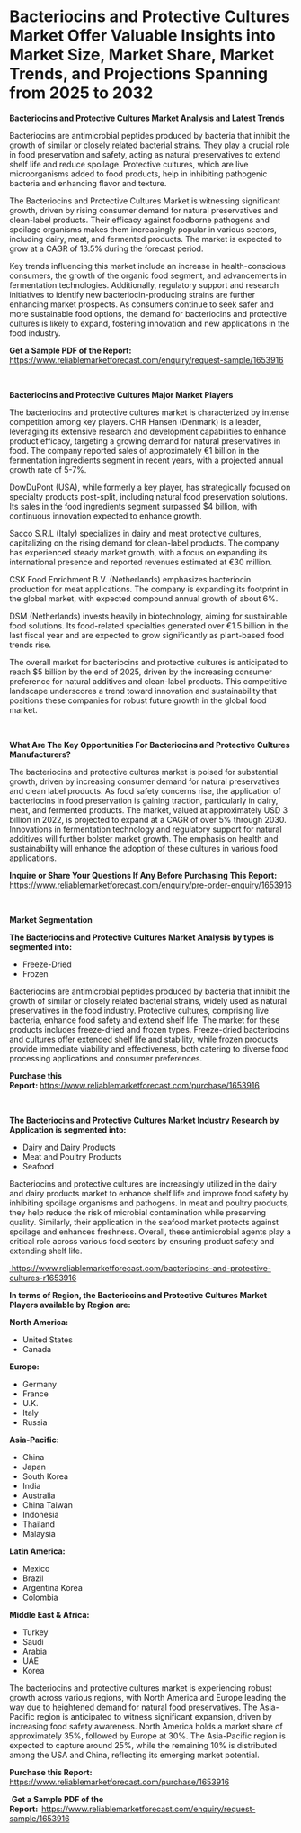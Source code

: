 <p><h1>Bacteriocins and Protective Cultures Market Offer Valuable Insights into Market Size, Market Share, Market Trends, and Projections Spanning from 2025 to 2032</h1></p><p><strong>Bacteriocins and Protective Cultures Market Analysis and Latest Trends</strong></p>
<p><p>Bacteriocins are antimicrobial peptides produced by bacteria that inhibit the growth of similar or closely related bacterial strains. They play a crucial role in food preservation and safety, acting as natural preservatives to extend shelf life and reduce spoilage. Protective cultures, which are live microorganisms added to food products, help in inhibiting pathogenic bacteria and enhancing flavor and texture. </p><p>The Bacteriocins and Protective Cultures Market is witnessing significant growth, driven by rising consumer demand for natural preservatives and clean-label products. Their efficacy against foodborne pathogens and spoilage organisms makes them increasingly popular in various sectors, including dairy, meat, and fermented products. The market is expected to grow at a CAGR of 13.5% during the forecast period. </p><p>Key trends influencing this market include an increase in health-conscious consumers, the growth of the organic food segment, and advancements in fermentation technologies. Additionally, regulatory support and research initiatives to identify new bacteriocin-producing strains are further enhancing market prospects. As consumers continue to seek safer and more sustainable food options, the demand for bacteriocins and protective cultures is likely to expand, fostering innovation and new applications in the food industry.</p></p>
<p><strong>Get a Sample PDF of the Report:&nbsp;</strong> <a href="https://www.reliablemarketforecast.com/enquiry/request-sample/1653916?utm_campaign=2943&utm_medium=2&utm_source=Github&utm_content=ia&utm_term=18042025&utm_id=bacteriocins-and-protective-cultures">https://www.reliablemarketforecast.com/enquiry/request-sample/1653916</a></p>
<p>&nbsp;</p>
<p><strong>Bacteriocins and Protective Cultures Major Market Players</strong></p>
<p><p>The bacteriocins and protective cultures market is characterized by intense competition among key players. CHR Hansen (Denmark) is a leader, leveraging its extensive research and development capabilities to enhance product efficacy, targeting a growing demand for natural preservatives in food. The company reported sales of approximately €1 billion in the fermentation ingredients segment in recent years, with a projected annual growth rate of 5-7%.</p><p>DowDuPont (USA), while formerly a key player, has strategically focused on specialty products post-split, including natural food preservation solutions. Its sales in the food ingredients segment surpassed $4 billion, with continuous innovation expected to enhance growth.</p><p>Sacco S.R.L (Italy) specializes in dairy and meat protective cultures, capitalizing on the rising demand for clean-label products. The company has experienced steady market growth, with a focus on expanding its international presence and reported revenues estimated at €30 million.</p><p>CSK Food Enrichment B.V. (Netherlands) emphasizes bacteriocin production for meat applications. The company is expanding its footprint in the global market, with expected compound annual growth of about 6%.</p><p>DSM (Netherlands) invests heavily in biotechnology, aiming for sustainable food solutions. Its food-related specialties generated over €1.5 billion in the last fiscal year and are expected to grow significantly as plant-based food trends rise.</p><p>The overall market for bacteriocins and protective cultures is anticipated to reach $5 billion by the end of 2025, driven by the increasing consumer preference for natural additives and clean-label products. This competitive landscape underscores a trend toward innovation and sustainability that positions these companies for robust future growth in the global food market.</p></p>
<p>&nbsp;</p>
<p><strong>What Are The Key Opportunities For Bacteriocins and Protective Cultures Manufacturers?</strong></p>
<p><p>The bacteriocins and protective cultures market is poised for substantial growth, driven by increasing consumer demand for natural preservatives and clean label products. As food safety concerns rise, the application of bacteriocins in food preservation is gaining traction, particularly in dairy, meat, and fermented products. The market, valued at approximately USD 3 billion in 2022, is projected to expand at a CAGR of over 5% through 2030. Innovations in fermentation technology and regulatory support for natural additives will further bolster market growth. The emphasis on health and sustainability will enhance the adoption of these cultures in various food applications.</p></p>
<p><strong>Inquire or Share Your Questions If Any Before Purchasing This Report:</strong> <a href="https://www.reliablemarketforecast.com/enquiry/pre-order-enquiry/1653916?utm_campaign=2943&utm_medium=2&utm_source=Github&utm_content=ia&utm_term=18042025&utm_id=bacteriocins-and-protective-cultures">https://www.reliablemarketforecast.com/enquiry/pre-order-enquiry/1653916</a></p>
<p>&nbsp;</p>
<p><strong>Market Segmentation</strong></p>
<p><strong>The Bacteriocins and Protective Cultures Market Analysis by types is segmented into:</strong></p>
<p><ul><li>Freeze-Dried</li><li>Frozen</li></ul></p>
<p><p>Bacteriocins are antimicrobial peptides produced by bacteria that inhibit the growth of similar or closely related bacterial strains, widely used as natural preservatives in the food industry. Protective cultures, comprising live bacteria, enhance food safety and extend shelf life. The market for these products includes freeze-dried and frozen types. Freeze-dried bacteriocins and cultures offer extended shelf life and stability, while frozen products provide immediate viability and effectiveness, both catering to diverse food processing applications and consumer preferences.</p></p>
<p><strong>Purchase this Report:&nbsp;</strong><a href="https://www.reliablemarketforecast.com/purchase/1653916?utm_campaign=2943&utm_medium=2&utm_source=Github&utm_content=ia&utm_term=18042025&utm_id=bacteriocins-and-protective-cultures">https://www.reliablemarketforecast.com/purchase/1653916</a></p>
<p>&nbsp;</p>
<p><strong>The Bacteriocins and Protective Cultures Market Industry Research by Application is segmented into:</strong></p>
<p><ul><li>Dairy and Dairy Products</li><li>Meat and Poultry Products</li><li>Seafood</li></ul></p>
<p><p>Bacteriocins and protective cultures are increasingly utilized in the dairy and dairy products market to enhance shelf life and improve food safety by inhibiting spoilage organisms and pathogens. In meat and poultry products, they help reduce the risk of microbial contamination while preserving quality. Similarly, their application in the seafood market protects against spoilage and enhances freshness. Overall, these antimicrobial agents play a critical role across various food sectors by ensuring product safety and extending shelf life.</p></p>
<p><a href="https://www.reliablemarketforecast.com/bacteriocins-and-protective-cultures-r1653916?utm_campaign=2943&utm_medium=2&utm_source=Github&utm_content=ia&utm_term=18042025&utm_id=bacteriocins-and-protective-cultures">&nbsp;https://www.reliablemarketforecast.com/bacteriocins-and-protective-cultures-r1653916</a></p>
<p><strong>In terms of Region, the Bacteriocins and Protective Cultures Market Players available by Region are:</strong></p>
<p>
    <p> <strong> North America: </strong>
        <ul>
            <li>United States</li>
            <li>Canada</li>
        </ul>
        </p> 
    <p> <strong> Europe: </strong>
        <ul>
            <li>Germany</li>
            <li>France</li>
            <li>U.K.</li>
            <li>Italy</li>
            <li>Russia</li>
        </ul>
        </p> 
    <p> <strong> Asia-Pacific: </strong>
        <ul>
            <li>China</li>
            <li>Japan</li>
            <li>South Korea</li>
            <li>India</li>
            <li>Australia</li>
            <li>China Taiwan</li>
            <li>Indonesia</li>
            <li>Thailand</li>
            <li>Malaysia</li>
        </ul>
        </p> 
    <p> <strong> Latin America: </strong>
        <ul>
            <li>Mexico</li>
            <li>Brazil</li>
            <li>Argentina Korea</li>
            <li>Colombia</li>
        </ul>
        </p> 
    <p> <strong> Middle East & Africa: </strong>
        <ul>
            <li>Turkey</li>
            <li>Saudi</li>
            <li>Arabia</li>
            <li>UAE</li>
            <li>Korea</li>
        </ul>
    </p>
    </p>
<p><p>The bacteriocins and protective cultures market is experiencing robust growth across various regions, with North America and Europe leading the way due to heightened demand for natural food preservatives. The Asia-Pacific region is anticipated to witness significant expansion, driven by increasing food safety awareness. North America holds a market share of approximately 35%, followed by Europe at 30%. The Asia-Pacific region is expected to capture around 25%, while the remaining 10% is distributed among the USA and China, reflecting its emerging market potential.</p></p>
<p><strong>Purchase this Report: </strong><a href="https://www.reliablemarketforecast.com/purchase/1653916?utm_campaign=2943&utm_medium=2&utm_source=Github&utm_content=ia&utm_term=18042025&utm_id=bacteriocins-and-protective-cultures">https://www.reliablemarketforecast.com/purchase/1653916</a></p>
<p>&nbsp;<strong>Get a Sample PDF of the Report:&nbsp;&nbsp;</strong><a href="https://www.reliablemarketforecast.com/enquiry/request-sample/1653916?utm_campaign=2943&utm_medium=2&utm_source=Github&utm_content=ia&utm_term=18042025&utm_id=bacteriocins-and-protective-cultures">https://www.reliablemarketforecast.com/enquiry/request-sample/1653916</a></p>
<p><strong></strong></p>
<p><p></p><p></p><p></p></p>
